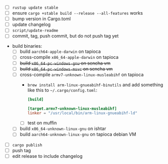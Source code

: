 * [ ] `rustup update stable`
* [ ] ensure `cargo +stable build --release --all-features` works
* [ ] bump version in Cargo.toml
* [ ] update changelog
* [ ] `script/update-readme`
* [ ] commit, tag, push commit, but do not push tag yet
* build binaries:
  * [ ] build `aarch64-apple-darwin` on tapioca
  * [ ] cross-compile `x86_64-apple-darwin` on tapioca
  * [ ] ~~build `x86_64-pc-windows-gnu` on sencha vm~~
  * [ ] ~~build `x86_64-pc-windows-msvc` on sencha vm~~
  * [ ] cross-compile `armv7-unknown-linux-musleabihf` on tapioca
    * `brew install arm-linux-gnueabihf-binutils` and add something like this to `~/.cargo/config.toml`:
    
      ```toml
      [build]

      [target.armv7-unknown-linux-musleabihf]
      linker = "/usr/local/bin/arm-linux-gnueabihf-ld"
      ```
    * [ ] test on muffin
  * [ ] build `x86_64-unknown-linux-gnu` on ishtar
  * [ ] build `aarch64-unknown-linux-gnu` on tapioca debian VM
* [ ] `cargo publish`
* [ ] push tag
* [ ] edit release to include changelog
